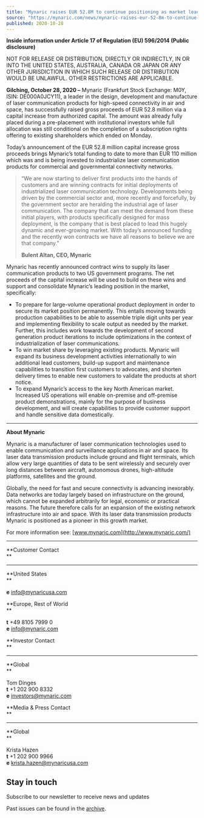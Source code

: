 ```yaml
---
title: "Mynaric raises EUR 52.8M to continue positioning as market leading industrialized laser communication producer"
source: "https://mynaric.com/news/mynaric-raises-eur-52-8m-to-continue-positioning-as-market-leading-industrialized-laser-communication-producer/"
published: 2020-10-28
---
```

**Inside information under Article 17 of Regulation (EU) 596/2014 (Public disclosure)**

NOT FOR RELEASE OR DISTRIBUTION, DIRECTLY OR INDIRECTLY, IN OR INTO THE UNITED STATES, AUSTRALIA, CANADA OR JAPAN OR ANY OTHER JURISDICTION IN WHICH SUCH RELEASE OR DISTRIBUTION WOULD BE UNLAWFUL. OTHER RESTRICTIONS ARE APPLICABLE.

**Gilching, October 28, 2020 –** Mynaric (Frankfurt Stock Exchange: M0Y, ISIN: DE000A0JCY11), a leader in the design, development and manufacture of laser communication products for high-speed connectivity in air and space, has successfully raised gross proceeds of EUR 52.8 million via a capital increase from authorized capital. The amount was already fully placed during a pre-placement with institutional investors while full allocation was still conditional on the completion of a subscription rights offering to existing shareholders which ended on Monday.

Today’s announcement of the EUR 52.8 million capital increase gross proceeds brings Mynaric’s total funding to date to more than EUR 110 million which was and is being invested to industrialize laser communication products for commercial and governmental connectivity networks.

> “We are now starting to deliver first products into the hands of customers and are winning contracts for initial deployments of industrialized laser communication technology. Developments being driven by the commercial sector and, more recently and forcefully, by the government sector are heralding the industrial age of laser communication. The company that can meet the demand from these initial players, with products specifically designed for mass deployment, is the company that is best placed to lead this hugely dynamic and ever-growing market. With today’s announced funding and the recently won contracts we have all reasons to believe we are that company.”
> 
> **Bulent Altan, CEO, Mynaric**

Mynaric has recently announced contract wins to supply its laser communication products to two US government programs. The net proceeds of the capital increase will be used to build on these wins and support and consolidate Mynaric’s leading position in the market, specifically:

- To prepare for large-volume operational product deployment in order to secure its market position permanently. This entails moving towards production capabilities to be able to assemble triple digit units per year and implementing flexibility to scale output as needed by the market. Further, this includes work towards the development of second generation product iterations to include optimizations in the context of industrialization of laser communications.
- To win market share by leveraging existing products. Mynaric will expand its business development activities internationally to win additional lead customers, build-up support and maintenance capabilities to transition first customers to advocates, and shorten delivery times to enable new customers to validate the products at short notice.
- To expand Mynaric’s access to the key North American market. Increased US operations will enable on-premise and off-premise product demonstrations, mainly for the purpose of business development, and will create capabilities to provide customer support and handle sensitive data domestically.

---

**About Mynaric**

Mynaric is a manufacturer of laser communication technologies used to enable communication and surveillance applications in air and space. Its laser data transmission products include ground and flight terminals, which allow very large quantities of data to be sent wirelessly and securely over long distances between aircraft, autonomous drones, high-altitude platforms, satellites and the ground.

Globally, the need for fast and secure connectivity is advancing inexorably. Data networks are today largely based on infrastructure on the ground, which cannot be expanded arbitrarily for legal, economic or practical reasons. The future therefore calls for an expansion of the existing network infrastructure into air and space. With its laser data transmission products Mynaric is positioned as a pioneer in this growth market.

For more information see: [www.mynaric.com](http://www.mynaric.com/)

---

**Customer Contact  
**

---

**United States  
**

**e** [info@mynaricusa.com](https://mynaric.com/news/mynaric-raises-eur-52-8m-to-continue-positioning-as-market-leading-industrialized-laser-communication-producer/)

**Europe, Rest of World  
**

**t** +49 8105 7999 0  
**e** [info@mynaric.com](https://mynaric.com/news/mynaric-raises-eur-52-8m-to-continue-positioning-as-market-leading-industrialized-laser-communication-producer/)

**Investor Contact  
**

---

**Global  
**

Tom Dinges  
**t** +1 202 900 8332  
**e** [investors@mynaric.com](https://mynaric.com/news/mynaric-raises-eur-52-8m-to-continue-positioning-as-market-leading-industrialized-laser-communication-producer/)

**Media & Press Contact  
**

---

**Global  
**

Krista Hazen  
**t** +1 202 900 9966  
**e** [krista.hazen@mynaricusa.com](https://mynaric.com/news/mynaric-raises-eur-52-8m-to-continue-positioning-as-market-leading-industrialized-laser-communication-producer/)

## Stay in touch

Subscribe to our newsletter to receive news and updates

Past issues can be found in the [archive](https://us17.campaign-archive.com/home/?u=7b919ac48d490499a79acff9f&id=aaebe0d6df).
